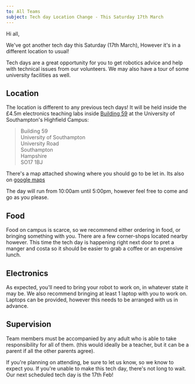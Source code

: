 ```yaml
---
to: All Teams
subject: Tech day Location Change - This Saturday 17th March
---
```


Hi all,

We've got another tech day this Saturday (17th March), However it's in a different location to usual!

Tech days are a great opportunity for you to get robotics advice and help with technical issues from our volunteers. We may also have a tour of some university facilities as well.

## Location
The location is different to any previous tech days! It will be held inside the £4.5m electronics teaching labs inside [Building 59](http://data.southampton.ac.uk/building/59.html) at the University of Southampton's Highfield Campus:

> Building 59\
> University of Southampton\
> University Road\
> Southampton\
> Hampshire\
> SO17 1BJ

There's a map attached showing where you should go to be let in. Its also on [google maps][maps-link]

The day will run from 10:00am until 5:00pm, however feel free to come and go as you please.

## Food
Food on campus is scarce, so we recommend either ordering in food, or bringing something with you. There are a few corner-shops located nearby however. This time the tech day is happening right next door to pret a manger and costa so it should be easier to grab a coffee or an expensive lunch.

## Electronics
As expected, you'll need to bring your robot to work on, in whatever state it may be. We also recommend bringing at least 1 laptop with you to work on. Laptops can be provided, however this needs to be arranged with us in advance.

## Supervision
Team members must be accompanied by any adult who is able to take responsibility for all of them. (this would ideally be a teacher, but it can be a parent if all the other parents agree).

If you're planning on attending, be sure to let us know, so we know to expect you. If you're unable to make this tech day, there's not long to wait. Our next scheduled tech day is the 17th Feb!

[maps-link]: https://goo.gl/maps/s5NLBsiwhd42
